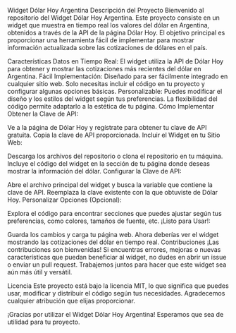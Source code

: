 Widget Dólar Hoy Argentina
Descripción del Proyecto
Bienvenido al repositorio del Widget Dólar Hoy Argentina. Este proyecto consiste en un widget que muestra en tiempo real los valores del dólar en Argentina, obtenidos a través de la API de la página Dólar Hoy. El objetivo principal es proporcionar una herramienta fácil de implementar para mostrar información actualizada sobre las cotizaciones de dólares en el país.

Características
Datos en Tiempo Real: El widget utiliza la API de Dólar Hoy para obtener y mostrar las cotizaciones más recientes del dólar en Argentina.
Fácil Implementación: Diseñado para ser fácilmente integrado en cualquier sitio web. Solo necesitas incluir el código en tu proyecto y configurar algunas opciones básicas.
Personalizable: Puedes modificar el diseño y los estilos del widget según tus preferencias. La flexibilidad del código permite adaptarlo a la estética de tu página.
Cómo Implementar
Obtener la Clave de API:

Ve a la página de Dólar Hoy y regístrate para obtener tu clave de API gratuita.
Copia la clave de API proporcionada.
Incluir el Widget en tu Sitio Web:

Descarga los archivos del repositorio o clona el repositorio en tu máquina.
Incluye el código del widget en la sección de tu página donde deseas mostrar la información del dólar.
Configurar la Clave de API:

Abre el archivo principal del widget y busca la variable que contiene la clave de API.
Reemplaza la clave existente con la que obtuviste de Dólar Hoy.
Personalizar Opciones (Opcional):

Explora el código para encontrar secciones que puedes ajustar según tus preferencias, como colores, tamaños de fuente, etc.
¡Listo para Usar!:

Guarda los cambios y carga tu página web. Ahora deberías ver el widget mostrando las cotizaciones del dólar en tiempo real.
Contribuciones
¡Las contribuciones son bienvenidas! Si encuentras errores, mejoras o nuevas características que puedan beneficiar al widget, no dudes en abrir un issue o enviar un pull request. Trabajemos juntos para hacer que este widget sea aún más útil y versátil.

Licencia
Este proyecto está bajo la licencia MIT, lo que significa que puedes usar, modificar y distribuir el código según tus necesidades. Agradecemos cualquier atribución que elijas proporcionar.

¡Gracias por utilizar el Widget Dólar Hoy Argentina! Esperamos que sea de utilidad para tu proyecto.
